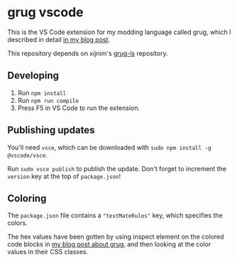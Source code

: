 # grug vscode

This is the VS Code extension for my modding language called grug, which I described in detail [in my blog post](https://mynameistrez.github.io/2024/02/29/creating-the-perfect-modding-language.html).

This repository depends on xijnim's [grug-ls](https://github.com/xijnim/grug-ls/) repository.

## Developing

1. Run `npm install`
2. Run `npm run compile`
3. Press F5 in VS Code to run the extension.

## Publishing updates

You'll need `vsce`, which can be downloaded with `sudo npm install -g @vscode/vsce`.

Run `sudo vsce publish` to publish the update. Don't forget to increment the `version` key at the top of `package.json`!

## Coloring

The `package.json` file contains a `"textMateRules"` key, which specifies the colors.

The hex values have been gotten by using inspect element on the colored code blocks in [my blog post about grug](`https://mynameistrez.github.io/2024/02/29/creating-the-perfect-modding-language.html`), and then looking at the color values in their CSS classes.
